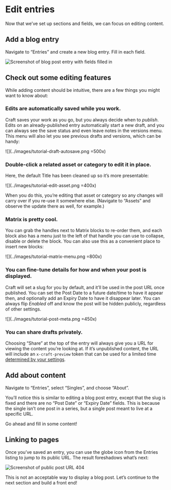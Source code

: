 # Edit entries

Now that we’ve set up sections and fields, we can focus on editing content.

## Add a blog entry

Navigate to “Entries” and create a new blog entry. Fill in each field.

<BrowserShot url="http://tutorial.test/admin/entries/blog/9?draftId=7&fresh=1" :link="false" caption="A complete new blog post ready to be saved.">
<img src="../images/tutorial-new-entry.png" alt="Screenshot of blog post entry with fields filled in" />
</BrowserShot>

## Check out some editing features

While adding content should be intuitive, there are a few things you might want to know about:

### Edits are automatically saved while you work.

Craft saves your work as you go, but you always decide when to _publish_. Edits on an already-published entry automatically start a new draft, and you can always see the save status and even leave notes in the versions menu. This menu will also let you see previous drafts and versions, which can be handy:

![](../images/tutorial-draft-autosave.png =500x)

### Double-click a related asset or category to edit it in place.

Here, the default Title has been cleaned up so it’s more presentable:

![](../images/tutorial-edit-asset.png =400x)

When you do this, you’re editing that asset or category so any changes will carry over if you re-use it somewhere else. (Navigate to “Assets” and observe the update there as well, for example.)

### Matrix is pretty cool.

You can grab the handles next to Matrix blocks to re-order them, and each block also has a menu just to the left of that handle you can use to collapse, disable or delete the block. You can also use this as a convenient place to insert new blocks:

![](../images/tutorial-matrix-menu.png =800x)

### You can fine-tune details for how and when your post is displayed.

Craft will set a slug for you by default, and it’ll be used in the post URL once published. You can set the Post Date to a future date/time to have it appear then, and optionally add an Expiry Date to have it disappear later. You can always flip _Enabled_ off and know the post will be hidden publicly, regardless of other settings.

![](../images/tutorial-post-meta.png =450x)

### You can share drafts privately.

Choosing “Share” at the top of the entry will always give you a URL for viewing the content you’re looking at. If it’s unpublished content, the URL will include an `x-craft-preview` token that can be used for a limited time [determined by your settings](/1.x/config/config-settings.md#defaulttokenduration).

## Add about content

Navigate to “Entries”, select “Singles”, and choose “About”.

You’ll notice this is similar to editing a blog post entry, except that the slug is fixed and there are no “Post Date” or “Expiry Date” fields. This is because the single isn’t one post in a series, but a single post meant to live at a specific URL.

Go ahead and fill in some content!

## Linking to pages

Once you’ve saved an entry, you can use the globe icon from the Entries listing to jump to its public URL. The result foreshadows what’s next:

<BrowserShot url="http://tutorial.test/blog/my-first-post" :link="false" caption="The front end is missing.">
<img src="../images/tutorial-404.png" alt="Screenshot of public post URL 404" />
</BrowserShot>

This is not an acceptable way to display a blog post. Let’s continue to the next section and build a front end!
